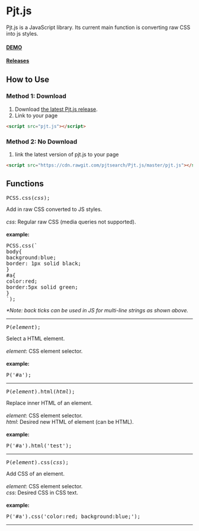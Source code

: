 # Pjt.js
Pjt.js is a JavaScript library.  Its current main function is converting raw CSS into js styles.
<br>
#### <a href="https://codepen.io/piwithewiwi/pen/pdOKma">DEMO</a>

#### <a href="https://github.com/pjtsearch/Pjt.js/releases">Releases</a>

## How to Use
### Method 1: Download
1. Download <a href="https://github.com/pjtsearch/Pjt.js/releases">the latest Pjt.js release</a>.
2. Link to your page
```html
<script src="pjt.js"></script>
```
### Method 2: No Download
1. link the latest version of pjt.js to your page
```html
<script src="https://cdn.rawgit.com/pjtsearch/Pjt.js/master/pjt.js"></script>
```
## Functions
<pre>
PCSS.css(<i>css</i>);
</pre>
Add in raw CSS converted to JS styles.
<br>
<br>
<i>css</i>: Regular raw CSS (media queries not supported).
<br>
<br>
<b>example:</b>
<pre>
PCSS.css(`
body{
background:blue;
border: 1px solid black;
}
#a{
color:red;
border:5px solid green;
}
`);
</pre>
<i>*Note: back ticks can be used in JS for multi-line strings as shown above.</i>
<hr>
<pre>
P(<i>element</i>);
</pre>
Select a HTML element. 
<br>
<br>
<i>element</i>: CSS element selector.
<br>
<br>
<b>example:</b>
<pre>
P('#a');
</pre>
<hr>
<pre>
P(<i>element</i>).html(<i>html</i>);
</pre>
Replace inner HTML of an element. 
<br>
<br>
<i>element</i>: CSS element selector.
<br>
<i>html</i>: Desired new HTML of element (can be HTML).
<br>
<br>
<b>example:</b>
<br>
<pre>
P('#a').html('test');
</pre>
<hr>
<pre>
P(<i>element</i>).css(<i>css</i>);
</pre>
Add CSS of an element. 
<br>
<br>
<i>element</i>: CSS element selector.
<br>
<i>css</i>: Desired CSS in CSS text.
<br>
<br>
<b>example:</b>
<br>
<pre>
P('#a').css('color:red; background:blue;');
</pre>
<hr>
